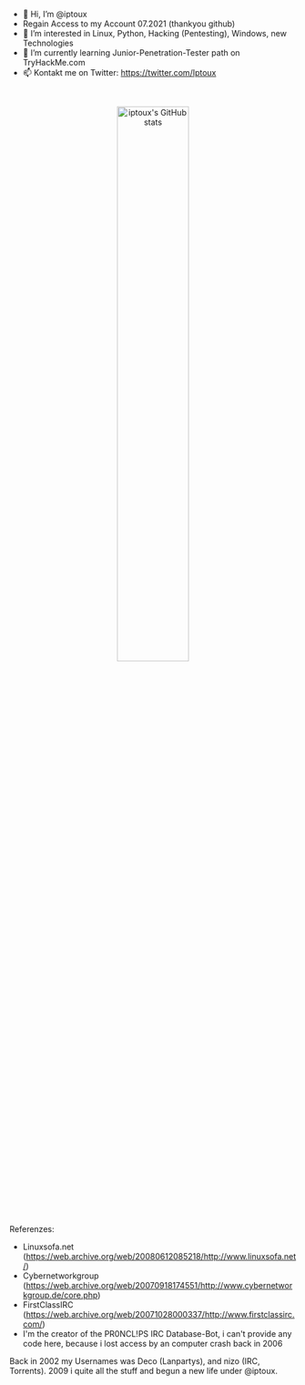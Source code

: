 - 👋 Hi, I’m @iptoux
- Regain Access to my Account 07.2021 (thankyou github)
- 👀 I’m interested in Linux, Python, Hacking (Pentesting), Windows, new Technologies
- 🌱 I’m currently learning Junior-Penetration-Tester path on TryHackMe.com
- 📫 Kontakt me on Twitter: https://twitter.com/Iptoux


<br />
<p align="center" width="100%">
    <img width="50%" src="https://github-readme-stats.vercel.app/api?username=iptoux&show_icons=true&theme=transparent" title="iptoux's GitHub stats">
</p>

Referenzes: 
- Linuxsofa.net (https://web.archive.org/web/20080612085218/http://www.linuxsofa.net/)
- Cybernetworkgroup (https://web.archive.org/web/20070918174551/http://www.cybernetworkgroup.de/core.php)
- FirstClassIRC (https://web.archive.org/web/20071028000337/http://www.firstclassirc.com/)
- I'm the creator of the PR0NCL!PS IRC Database-Bot, i can't provide any code here, because i lost access by an computer crash back in 2006

Back in 2002 my Usernames was Deco (Lanpartys), and nizo (IRC, Torrents). 2009 i quite all the stuff and begun a new life under @iptoux.


<!---
iptoux/iptoux is a ✨ special ✨ repository because its `README.md` (this file) appears on your GitHub profile.
You can click the Preview link to take a look at your changes.
--->
